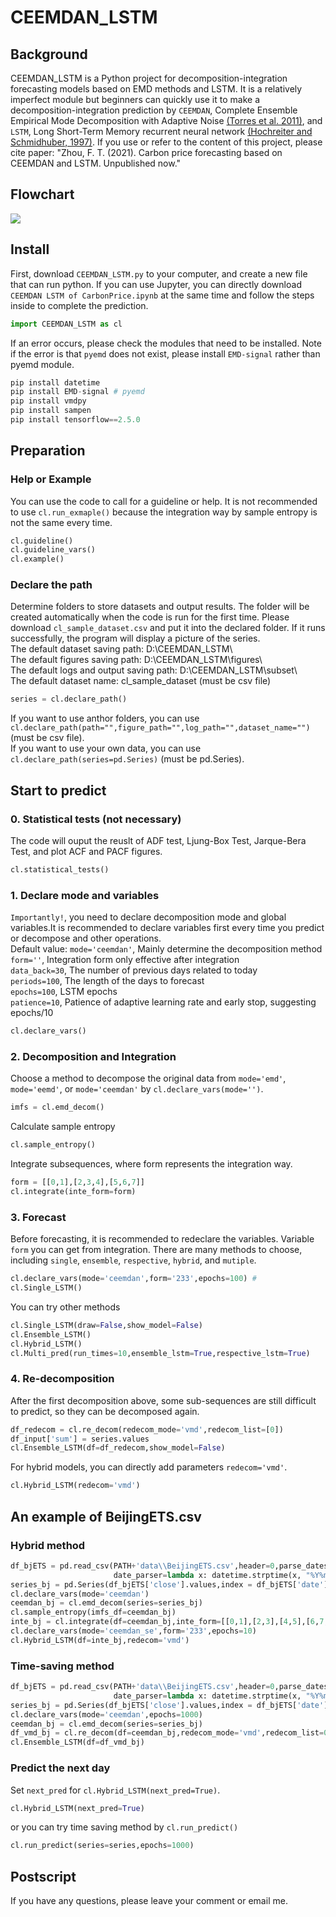 CEEMDAN_LSTM
===
## Background 
CEEMDAN_LSTM is a Python project for decomposition-integration forecasting models based on EMD methods and LSTM. It is a relatively imperfect module but beginners can quickly use it to make a decomposition-integration prediction by `CEEMDAN`, Complete Ensemble Empirical Mode Decomposition with Adaptive Noise [(Torres et al. 2011)](https://ieeexplore.ieee.org/abstract/document/5947265/), and `LSTM`, Long Short-Term Memory recurrent neural network [(Hochreiter and Schmidhuber, 1997)](https://ieeexplore.ieee.org/abstract/document/6795963). If you use or refer to the content of this project, please cite paper: "Zhou, F. T. (2021). Carbon price forecasting based on CEEMDAN and LSTM. Unpublished now."

## Flowchart
![](https://github.com/FateMurphy/CEEMDAN_LSTM/blob/938a00538b4cdf0abe26be7022129b7cb2852c0e/figure/Hybrid%20CEEMDAN-VMD-LSTM%20predictor%20flowchart.svg)

## Install
First, download `CEEMDAN_LSTM.py` to your computer, and create a new file that can run python. If you can use Jupyter, you can directly download `CEEMDAN LSTM of CarbonPrice.ipynb` at the same time and follow the steps inside to complete the prediction.

```python
import CEEMDAN_LSTM as cl
```
If an error occurs, please check the modules that need to be installed. Note if the error is that `pyemd` does not exist, please install `EMD-signal` rather than pyemd module.

```python
pip install datetime
pip install EMD-signal # pyemd
pip install vmdpy
pip install sampen
pip install tensorflow==2.5.0
```
  
## Preparation
### Help or Example
You can use the code to call for a guideline or help. It is not recommended to use `cl.run_exmaple()` because the integration way by sample entropy is not the same every time.
```python
cl.guideline()
cl.guideline_vars()
cl.example()
```

### Declare the path
Determine folders to store datasets and output results. The folder will be created automatically when the code is run for the first time. Please download `cl_sample_dataset.csv` and put it into the declared folder. If it runs successfully, the program will display a picture of the series.  
The default dataset saving path: D:\\CEEMDAN_LSTM\\  
The default figures saving path: D:\\CEEMDAN_LSTM\\figures\\  
The default logs and output saving path: D:\\CEEMDAN_LSTM\\subset\\  
The default dataset name: cl_sample_dataset (must be csv file)    
```python
series = cl.declare_path()
```
If you want to use anthor folders, you can use `cl.declare_path(path="",figure_path="",log_path="",dataset_name="")` (must be csv file).  
If you want to use your own data, you can use `cl.declare_path(series=pd.Series)` (must be pd.Series).

  
## Start to predict
### 0. Statistical tests (not necessary)
The code will ouput the reuslt of ADF test, Ljung-Box Test, Jarque-Bera Test, and plot ACF and PACF figures.
```python
cl.statistical_tests()
```
### 1. Declare mode and variables
`Importantly!`, you need to declare decomposition mode and global variables.It is recommended to declare variables first every time you predict or decompose and other operations.  
Default value:
`mode='ceemdan'`, Mainly determine the decomposition method  
`form=''`, Integration form only effective after integration  
`data_back=30`, The number of previous days related to today  
`periods=100`, The length of the days to forecast  
`epochs=100`, LSTM epochs  
`patience=10`, Patience of adaptive learning rate and early stop, suggesting epochs/10  
```python
cl.declare_vars()
```

### 2. Decomposition and Integration
Choose a method to decompose the original data from `mode='emd'`, `mode='eemd'`, or `mode='ceemdan'` by `cl.declare_vars(mode='')`.
```python
imfs = cl.emd_decom()
```
Calculate sample entropy
```python
cl.sample_entropy()
```
Integrate subsequences, where form represents the integration way.
```python
form = [[0,1],[2,3,4],[5,6,7]]
cl.integrate(inte_form=form) 
```

### 3. Forecast
Before forecasting, it is recommended to redeclare the variables. Variable `form` you can get from integration.
There are many methods to choose, including `single`, `ensemble`, `respective`, `hybrid`, and `mutiple`.
```python
cl.declare_vars(mode='ceemdan',form='233',epochs=100) # 
cl.Single_LSTM()
```
You can try other methods
```python
cl.Single_LSTM(draw=False,show_model=False)
cl.Ensemble_LSTM()
cl.Hybrid_LSTM()
cl.Multi_pred(run_times=10,ensemble_lstm=True,respective_lstm=True)
```

### 4. Re-decomposition
After the first decomposition above, some sub-sequences are still difficult to predict, so they can be decomposed again.
```python
df_redecom = cl.re_decom(redecom_mode='vmd',redecom_list=[0]) 
df_input['sum'] = series.values
cl.Ensemble_LSTM(df=df_redecom,show_model=False)
```
For hybrid models, you can directly add parameters `redecom='vmd'`.
```python
cl.Hybrid_LSTM(redecom='vmd')
```
  
## An example of BeijingETS.csv
### Hybrid method
```python
df_bjETS = pd.read_csv(PATH+'data\\BeijingETS.csv',header=0,parse_dates=["date"],
                       date_parser=lambda x: datetime.strptime(x, "%Y%m%d"))
series_bj = pd.Series(df_bjETS['close'].values,index = df_bjETS['date']).sort_index().astype(float)
cl.declare_vars(mode='ceemdan')
ceemdan_bj = cl.emd_decom(series=series_bj)
cl.sample_entropy(imfs_df=ceemdan_bj)
inte_bj = cl.integrate(df=ceemdan_bj,inte_form=[[0,1],[2,3],[4,5],[6,7,8]]) # form may not be the same every time
cl.declare_vars(mode='ceemdan_se',form='233',epochs=10)
cl.Hybrid_LSTM(df=inte_bj,redecom='vmd')
```

### Time-saving method
```python
df_bjETS = pd.read_csv(PATH+'data\\BeijingETS.csv',header=0,parse_dates=["date"],
                       date_parser=lambda x: datetime.strptime(x, "%Y%m%d"))
series_bj = pd.Series(df_bjETS['close'].values,index = df_bjETS['date']).sort_index().astype(float)
cl.declare_vars(mode='ceemdan',epochs=1000)
ceemdan_bj = cl.emd_decom(series=series_bj)
df_vmd_bj = cl.re_decom(df=ceemdan_bj,redecom_mode='vmd',redecom_list=0) 
cl.Ensemble_LSTM(df=df_vmd_bj)
```

### Predict the next day
Set `next_pred` for `cl.Hybrid_LSTM(next_pred=True)`.
```python
cl.Hybrid_LSTM(next_pred=True)
```
or you can try time saving method by `cl.run_predict()`
```python
cl.run_predict(series=series,epochs=1000)
```


## Postscript
If you have any questions, please leave your comment or email me.
